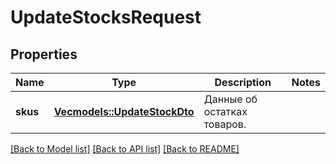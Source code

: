 # UpdateStocksRequest

## Properties

Name | Type | Description | Notes
------------ | ------------- | ------------- | -------------
**skus** | [**Vec<models::UpdateStockDto>**](UpdateStockDTO.md) | Данные об остатках товаров.  | 

[[Back to Model list]](../README.md#documentation-for-models) [[Back to API list]](../README.md#documentation-for-api-endpoints) [[Back to README]](../README.md)



